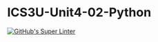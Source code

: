 # ICS3U-Unit4-02-Python
[![GitHub's Super Linter](https://github.com/Yiyun-Qin/ICS3U-Unit4-02-Python/workflows/GitHub's%20Super%20Linter/badge.svg)](https://github.com/Yiyun-Qin/ICS3U-Unit4-02-Python/actions)
